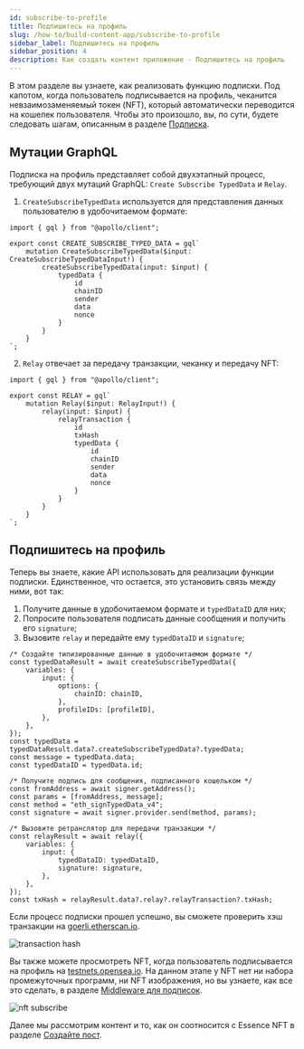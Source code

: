 ```yaml
---
id: subscribe-to-profile
title: Подпишитесь на профиль
slug: /how-to/build-content-app/subscribe-to-profile
sidebar_label: Подпишитесь на профиль
sidebar_position: 4
description: Как создать контент приложение - Подпишитесь на профиль
---
```


В этом разделе вы узнаете, как реализовать функцию подписки. Под капотом, когда пользователь подписывается на профиль, чеканится невзаимозаменяемый токен (NFT), который автоматически переводится на кошелек пользователя.
Чтобы это произошло, вы, по сути, будете следовать шагам, описанным в разделе [Подписка](/guides/mutation/subscribe).

## Мутации GraphQL

Подписка на профиль представляет собой двухэтапный процесс, требующий двух мутаций GraphQL: `Create Subscribe TypedData` и `Relay`.

1. `CreateSubscribeTypedData` используется для представления данных пользователю в удобочитаемом формате:

```tsx title="graphql/CreateSubscribeTypedData.ts"
import { gql } from "@apollo/client";

export const CREATE_SUBSCRIBE_TYPED_DATA = gql`
    mutation CreateSubscribeTypedData($input: CreateSubscribeTypedDataInput!) {
        createSubscribeTypedData(input: $input) {
            typedData {
                id
                chainID
                sender
                data
                nonce
            }
        }
    }
`;
```

2. `Relay` отвечает за передачу транзакции, чеканку и передачу NFT:

```tsx title="graphql/Relay.ts"
import { gql } from "@apollo/client";

export const RELAY = gql`
    mutation Relay($input: RelayInput!) {
        relay(input: $input) {
            relayTransaction {
                id
                txHash
                typedData {
                    id
                    chainID
                    sender
                    data
                    nonce
                }
            }
        }
    }
`;
```

## Подпишитесь на профиль

Теперь вы знаете, какие API использовать для реализации функции подписки. Единственное, что остается, это установить связь между ними, вот так:

1. Получите данные в удобочитаемом формате и `typedDataID` для них;
2. Попросите пользователя подписать данные сообщения и получить его `signature`;
3. Вызовите `relay` и передайте ему `typedDataID` и `signature`;

```tsx title="components/SubscribeBtn.tsx"
/* Создайте типизированные данные в удобочитаемом формате */
const typedDataResult = await createSubscribeTypedData({
    variables: {
        input: {
            options: {
                chainID: chainID,
            },
            profileIDs: [profileID],
        },
    },
});
const typedData = typedDataResult.data?.createSubscribeTypedData?.typedData;
const message = typedData.data;
const typedDataID = typedData.id;

/* Получите подпись для сообщения, подписанного кошельком */
const fromAddress = await signer.getAddress();
const params = [fromAddress, message];
const method = "eth_signTypedData_v4";
const signature = await signer.provider.send(method, params);

/* Вызовите ретранслятор для передачи транзакции */
const relayResult = await relay({
    variables: {
        input: {
            typedDataID: typedDataID,
            signature: signature,
        },
    },
});
const txHash = relayResult.data?.relay?.relayTransaction?.txHash;
```

Если процесс подписки прошел успешно, вы сможете проверить хэш транзакции на [goerli.etherscan.io](https://goerli.etherscan.io/).

![transaction hash](/img/v2/build-content-app-subscribe-to-profile-tx.png)

Вы также можете просмотреть NFT, когда пользователь подписывается на профиль на [testnets.opensea.io](testnets.opensea.io). На данном этапе у NFT нет ни набора промежуточных программ, ни NFT изображения, но вы узнаете, как все это сделать, в разделе [Middleware для подписок](/how-to/build-content-app/middleware-for-post).

![nft subscribe](/img/v2/build-content-app-subscribe-to-profile-nft.png)

Далее мы рассмотрим контент и то, как он соотносится с Essence NFT в разделе [Создайте пост](/how-to/build-content-app/create-a-post).
